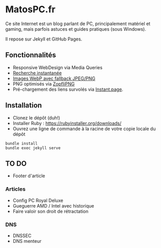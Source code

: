 # MatosPC.fr

Ce site Internet est un blog parlant de PC, principalement matériel et gaming, mais parfois astuces et guides pratiques (sous Windows).

Il repose sur Jekyll et GitHub Pages. 

## Fonctionnalités

 * Responsive WebDesign via Media Queries
 * [Recherche instantanée](https://blog.webjeda.com/instant-jekyll-search/)
 * [Images WebP avec fallback JPEG/PNG](http://www.stucox.com/blog/using-webp-with-modernizr/)
 * PNG optimisés via [ZopfliPNG](https://github.com/google/zopfli)
 * Pré-chargement des liens survolés via [Instant.page](https://instant.page/).

## Installation

 - Clonez le dépôt (duh!)
 - Installer Ruby : https://rubyinstaller.org/downloads/
 - Ouvrez une ligne de commande à la racine de votre copie locale du dépôt
 
 ```
 bundle install
 bundle exec jekyll serve
 ```

## TO DO

 - Footer d'article

### Articles

 * Config PC Royal Deluxe
 * Gueguerre AMD / Intel avec historique
 * Faire valoir son droit de rétractation

### DNS

 * DNSSEC
 * DNS menteur

